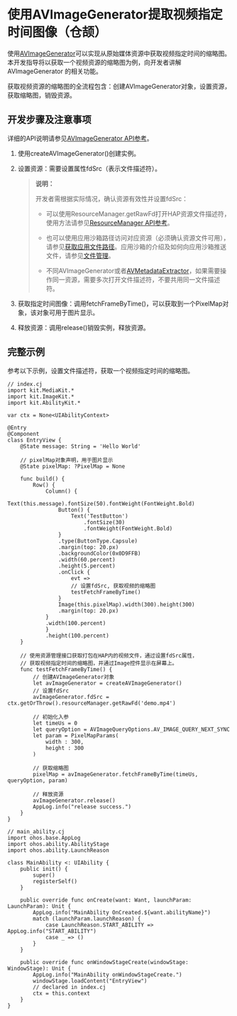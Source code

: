 # 使用AVImageGenerator提取视频指定时间图像（仓颉）

使用[AVImageGenerator](./cj-media-kit-intro.md#avimagegenerator)可以实现从原始媒体资源中获取视频指定时间的缩略图。本开发指导将以获取一个视频资源的缩略图为例，向开发者讲解 AVImageGenerator 的相关功能。

获取视频资源的缩略图的全流程包含：创建AVImageGenerator对象，设置资源，获取缩略图，销毁资源。

## 开发步骤及注意事项

详细的API说明请参见[AVImageGenerator API参考](../../../../API_Reference/source_zh_cn/apis/MediaKit/cj-apis-multimedia_media.md#class-avimagegenerator)。

1. 使用createAVImageGenerator()创建实例。

2. 设置资源：需要设置属性fdSrc（表示文件描述符）。

   > **说明：**
   >
   > 开发者需根据实际情况，确认资源有效性并设置fdSrc：
   >
   > - 可以使用ResourceManager.getRawFd打开HAP资源文件描述符，使用方法请参见[ResourceManager API参考](../../../../API_Reference/source_zh_cn/apis/LocalizationKit/cj-apis-resource_manager.md#func-getrawfdstring)。
   >
   > - 也可以使用应用沙箱路径访问对应资源（必须确认资源文件可用），请参见[获取应用文件路径](../../file-management/cj-app-sandbox-directory.md#应用文件目录与应用文件路径)。应用沙箱的介绍及如何向应用沙箱推送文件，请参见[文件管理](../../file-management/cj-app-sandbox-directory.md)。
   >
   > - 不同AVImageGenerator或者[AVMetadataExtractor](../../../../API_Reference/source_zh_cn/apis/MediaKit/cj-apis-multimedia_media.md#class-avmetadataextractor)，如果需要操作同一资源，需要多次打开文件描述符，不要共用同一文件描述符。

3. 获取指定时间图像：调用fetchFrameByTime()，可以获取到一个PixelMap对象，该对象可用于图片显示。

4. 释放资源：调用release()销毁实例，释放资源。

## 完整示例

参考以下示例，设置文件描述符，获取一个视频指定时间的缩略图。

<!-- compile -->

```cangjie
// index.cj
import kit.MediaKit.*
import kit.ImageKit.*
import kit.AbilityKit.*

var ctx = None<UIAbilityContext>

@Entry
@Component
class EntryView {
    @State message: String = 'Hello World'

    // pixelMap对象声明，用于图片显示
    @State pixelMap: ?PixelMap = None

    func build() {
        Row() {
            Column() {
                Text(this.message).fontSize(50).fontWeight(FontWeight.Bold)
                Button() {
                    Text('TestButton')
                        .fontSize(30)
                        .fontWeight(FontWeight.Bold)
                }
                .type(ButtonType.Capsule)
                .margin(top: 20.px)
                .backgroundColor(0x0D9FFB)
                .width(60.percent)
                .height(5.percent)
                .onClick {
                    evt =>
                    // 设置fdSrc, 获取视频的缩略图
                    testFetchFrameByTime()
                }
                Image(this.pixelMap).width(300).height(300)
                .margin(top: 20.px)
            }
            .width(100.percent)
            }
            .height(100.percent)
    }

    // 使用资源管理接口获取打包在HAP内的视频文件，通过设置fdSrc属性，
    // 获取视频指定时间的缩略图，并通过Image控件显示在屏幕上。
    func testFetchFrameByTime() {
        // 创建AVImageGenerator对象
        let avImageGenerator = createAVImageGenerator()
        // 设置fdSrc
        avImageGenerator.fdSrc = ctx.getOrThrow().resourceManager.getRawFd('demo.mp4')

        // 初始化入参
        let timeUs = 0
        let queryOption = AVImageQueryOptions.AV_IMAGE_QUERY_NEXT_SYNC
        let param = PixelMapParams(
            width : 300,
            height : 300
        )

        // 获取缩略图
        pixelMap = avImageGenerator.fetchFrameByTime(timeUs, queryOption, param)

        // 释放资源
        avImageGenerator.release()
        AppLog.info("release success.")
    }
}
```

<!-- compile -->

```cangjie
// main_ability.cj
import ohos.base.AppLog
import ohos.ability.AbilityStage
import ohos.ability.LaunchReason

class MainAbility <: UIAbility {
    public init() {
        super()
        registerSelf()
    }

    public override func onCreate(want: Want, launchParam: LaunchParam): Unit {
        AppLog.info("MainAbility OnCreated.${want.abilityName}")
        match (launchParam.launchReason) {
            case LaunchReason.START_ABILITY => AppLog.info("START_ABILITY")
            case _ => ()
        }
    }

    public override func onWindowStageCreate(windowStage: WindowStage): Unit {
        AppLog.info("MainAbility onWindowStageCreate.")
        windowStage.loadContent("EntryView")
        // declared in index.cj
        ctx = this.context
    }
}
```
